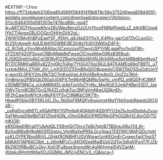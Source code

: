 #EXTINF:-1,froo
https://ff72ebdeb37d0ea85d566f58491419b878c56e3752d0eea858d405f-apidata.googleusercontent.com/download/storage/v1/b/bisco-01/o/6464105d581303e7476cd89c.mp4?jk=ARTXCFHouveKhrx26UWeoNmzOzUUyYhcoFMllbPhwbLsZ_kthXBCinqAlYkCTIAogxGBJOOQciOHHnDijX2gL-2WW1OMyKhBFpEaeY5F_if5hH_g9J4pESY5xV_K4fKs-garCd7ZhCLsxGU-6r2SfnAme9-AdUEAttfXGWBEi9E2ih8sYhXH3WKIsD4F4-s2_Rj7q9_vYiyvMnA8AlIqcSCxmzzsoYDwvjUSPYrMLgaaPny1vcbT8h-cPZ5XP42OFSxxpCRBrARqb8nFwxpCICnxsNtwG9Ks8369ud-KJS9Q5mb1n4bCqOB16yPI2ZBwHgS6bX6HINJ8rkW6vq5pHdRBdKbmNvp7BYZICRMKhaREKy82ZmXRz7oRgr7YtGUI7Xpj3RJL8ATKAMEg69qTB9TL_uTlxxtpk9MvL27hW_dVj_Lm1t2lZOZ55mBfqQ0O8ppedoCSWZ5bDSSuOdrUmYe-woriXL0FKY2mJ9kTQC7mKsgVwLAXhiXBxKmApOi_OgZ2z7AhI-VmBnjzw2PBSjQkZ60alUG6PX7m9lbHBQMNo5wHc_ymffQ_pt8Q0FrK2BKFc5DMBTBNCg_sUgMRNXELgj4eTzpVbZYyNv_MwWzE2JmkP4Bej33D7_JzeOWyTlcnj8CBll7GcQ7AXZLp5gkTuc3NFgVmNlwUQ9knEh-9F2hCawXnWYcXyWqF6YFSyCi9MKbC0K71h-HkwdP0bIoOBYSKLhG_Du_NsSIpF6MQPx9uqxmxH8q1Ykk5gxbRawds3IO3isB--_uvKqDvcs6t6TLx6QAiP8VYGPinIlpK40Abbfj4QSHfYU2eZbJosl0bdsIu2yuuSgFMyqpD6eBbTQFlZhpHjGN_rOhnG8dGOPRfDfNnGPhGjQRrH2JbnODjTGntKiO8-e8XDjkeERKra0YUbAdQLYS9mIQjT0rcx7s6b7qtnB71BSneJlj6u17d_6r-BzXsdR6x8H8gMGSf52etxy_VlmWqXpPR5jL0cs1pwz7DD1WCWAFQDcrIykIuzKLOYPE18ss6RiVLJ2hjkfRONBHFUGVWiqwrIznK6OmErCvqwcfwX7qq37bN6AlV1AP6AC0bIr_s_k6mMFcCc4XOX0xeMwBUsVZdTor3dIyA1FonT7FJZb8k2W2fRBuiBCv2kv-Xp03Fu8sxe3nonoWc4gWHymsl54VZanM-iXdokx9HnhtW4aXOJGQMkLJMVJyENCv3_rQ&isca=1
